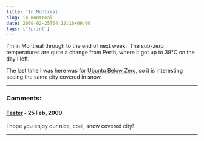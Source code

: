 ```yaml
---
title: 'In Montreal'
slug: in-montreal
date: 2009-02-25T04:12:16+09:00
tags: ['Sprint']
---
```


I\'m in Montreal through to the end of next week.  The sub-zero
temperatures are quite a change from Perth, where it got up to 39°C on
the day I left.

The last time I was here was for [Ubuntu Below
Zero](https://wiki.ubuntu.com/UbuntuBelowZero), so it is interesting
seeing the same city covered in snow.

---
### Comments:
#### [Tester](http://www.tester.ca/) - <time datetime="2009-02-25 04:35:56">25 Feb, 2009</time>

I hope you enjoy our nice, cool, snow covered city!

---
